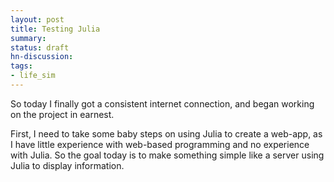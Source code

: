 ```yaml
---
layout: post
title: Testing Julia
summary:
status: draft
hn-discussion:
tags:
- life_sim
---
```


So today I finally got a consistent internet connection, and began working on the project in earnest.

First, I need to take some baby steps on using Julia to create a web-app, as I have little experience with web-based programming and no experience with Julia. So the goal today is to make something simple like a server using Julia to display information.